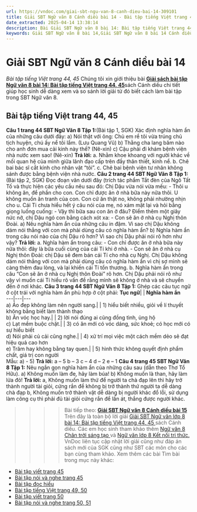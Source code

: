 ```yaml
---
url: https://vndoc.com/giai-sbt-ngu-van-8-canh-dieu-bai-14-309101
title: Giải SBT Ngữ văn 8 Cánh diều bài 14 - Bài tập tiếng Việt trang 44, 45 - VnDoc.com
date_extracted: 2025-04-14 13:38:14
description: Bài Giải SBT Ngữ văn 8 bài 14: Bài tập tiếng Việt trang 44, 45  sách Cánh diều có đáp án chi tiết cho các bạn cùng tham khảo.
keywords: Giải SBT Ngữ văn 8 bài 14,Giải SBT Ngữ văn 8 bài 14 Cánh diều,Giải sách bài tập Ngữ văn CD lớp 8,Ngữ văn lớp 8 Cánh diều,giải bài tập ngữ văn lớp 8,Bài tập tiếng Việt,giải SBT ngữ văn 8 CD trang 45,giải SBT ngữ văn 8 CD trang 44
---
```


# Giải SBT Ngữ văn 8 Cánh diều bài 14
 _Bài tập tiếng Việt trang 44, 45_
Chúng tôi xin giới thiệu bài [**Giải sách bài tập Ngữ văn 8 bài 14: Bài tập tiếng Việt trang 44, 45**](<https://vndoc.com/giai-sbt-ngu-van-8-canh-dieu-bai-14-309101>)sách Cánh diều chi tiết giúp học sinh dễ dàng xem và so sánh lời giải từ đó biết cách làm bài tập trong SBT Ngữ văn 8.
## **Bài tập tiếng Việt trang 44, 45**
**Câu 1 trang 44 SBT Ngữ Văn 8 Tập 1:**\(Bài tập 1, SGK\) Xác định nghĩa hàm ẩn của những câu dưới đây:
a\) Nói thật với ông: Chủ em rể tôi vừa trúng chủ tịch huyện, chú ấy nể tôi lắm. \(Lưu Quang Vũ\)
b\) Thằng cha lang băm nào cho anh đơn mua cải kinh này thế? \(Nê-xin\)
c\) Cậu phải đi khám bệnh viện nhà nước xem sao\! \(Nê-xin\)
**Trả lời:**
a. Nhằm khoe khoang với người khác về mối quan hệ của mình giữa lãnh đạo cấp trên đầy thân thiết, kính nể.
b. Chê bai bác sĩ cắt kính cho nhân vật “tôi”.
c. Chê bai bệnh viện tư nhân không sánh được bằng bệnh viện nhà nước.
**Câu 2 trang 44 SBT Ngữ Văn 8 Tập 1:**\(Bài tập 2, SGK\) Đọc đoạn văn dưới đây \(trích tác phẩm Tắt đèn của Ngô Tất Tố và thực hiện các yêu cầu nêu sau đó:
Chị Dậu vừa nói vừa mếu:
\- Thôi u không ăn, để phần cho con. Con chỉ được ăn ở nhà bữa này nữa thôi. U không muốn ăn tranh của con. Con cứ ăn thật no, không phải nhường nhịn cho u. Cái Ti chưa hiểu hết ý câu nói của mẹ, nó xám mặt lại và hỏi bằng giọng luống cuống:
\- Vậy thì bữa sau con ăn ở đâu?
Điểm thêm một giây nức nở, chị Dậu ngó con bằng cách xót xa:
\- Con sẽ ăn ở nhà cụ Nghị thôn Đoài.
a\) Nêu nghĩa hàm ẩn của những câu in đậm. Vì sao chị Dậu không dám nói thẳng với con mà phải dùng câu có nghĩa hàm ẩn?
b\) Nghĩa hàm ẩn trong câu nói nào của chị Dậu rõ hơn? Vì sao chị Dậu phải nói rõ hơn như vậy?
**Trả lời:**
a. Nghĩa hàm ẩn trong câu:
\- Con chỉ được ăn ở nhà bữa này nữa thôi: đây là bữa cuối cùng của cái Tí khi ở nhà.
\- Con sẽ ăn ở nhà cụ Nghị thôn Đoài: chị Dậu sẽ đem bán cái Tí cho nhà cụ Nghị.
Chị Dậu không dám nói thẳng với con mà phải dùng câu có nghĩa hàm ẩn vì chị sợ mình sẽ càng thêm đau lòng, và lại khiến cái Tí tổn thương.
b. Nghĩa hàm ẩn trong câu “Con sẽ ăn ở nhà cụ Nghị thôn Đoài” rõ hơn. Chị Dậu phải nói rõ như vậy vì muốn cái Tí hiểu rõ vấn đề rằng mình sẽ không ở nhà và sẽ chuyển đến ở nơi khác.
**Câu 3 trang 44 SBT Ngữ Văn 8 Tập 1:** Ghép các câu tục ngữ ở cột trái với nghĩa hàm ẩn phù hợp ở cột phải:
**Tục ngữ**| | **Nghĩa hàm ẩn**  
---|---|---  
a\) Áo đẹp không làm nên người sang.| | 1\) hiểu biết nhiều, giỏi về lí thuyết không bằng biết làm thành thạo  
b\) Ăn vóc học hay.| | 2\) lời nói đúng ai cũng đồng tình, ủng hộ  
c\) Lạt mềm buộc chặt.| | 3\) có ăn mới có vóc dáng, sức khoẻ; có học mới có sự hiểu biết  
d\) Nói phải củ cải cũng nghe.| | 4\) xử trí mọi việc một cách mềm dẻo sẽ đạt hiệu quả cao hơn  
e\) Trăm hay không bằng tay quen.| | 5\) hình thức không quyết định phẩm chất, giá trị con người  
Mẫu: a\) - 5\)
**Trả lời:**
a – 5
b – 3
c – 4
d – 2
e – 1
**Câu 4 trang 45 SBT Ngữ Văn 8 Tập 1:** Nêu ngắn gọn nghĩa hàm ẩn của những câu sau \(dẫn theo Thơ Tổ Hữu\).
a\) Không muốn làm đe, hãy làm búa\!
b\) Không muốn là than, hãy làm lửa đỏ\!
**Trả lời:**
a, Không muốn làm thứ để người ta chà đạp lên thì hãy trở thành người tài giỏi, cứng rắn để không bị trở thành thứ người ta dễ dàng chà đạp
b, Không muốn trở thành vật dễ dàng bị người khác đổ lỗi, sử dụng làm công cụ thì phải đủ tài giỏi cứng rắn để lấn át, thắng được người khác.
>>>> Bài tiếp theo: **[Giải SBT Ngữ văn 8 Cánh diều bài 15](<https://vndoc.com/giai-sbt-ngu-van-8-canh-dieu-bai-15-309103>)**
Trên đây là toàn bộ lời giải [Giải SBT Ngữ văn lớp 8 bài 14: Bài tập tiếng Việt trang 44, 45 ](<https://vndoc.com/giai-sbt-ngu-van-8-canh-dieu-bai-14-309101>) sách Cánh diều. Các em học sinh tham khảo thêm [Ngữ văn 8 Chân trời sáng tạo ](<https://vndoc.com/ngu-van-8-chan-troi-sang-tao>)và [Ngữ văn lớp 8 Kết nối tri thức.](<https://vndoc.com/ngu-van-8-ket-noi-tri-thuc>) VnDoc liên tục cập nhật lời giải cũng như đáp án sách mới của SGK cũng như SBT các môn cho các bạn cùng tham khảo.
Xem thêm các bài Tìm bài trong mục này khác:
  * [Bài tập viết trang 45](</giai-sbt-ngu-van-8-canh-dieu-bai-15-309103>)
  * [Bài tập nói và nghe trang 45](</giai-sbt-ngu-van-8-canh-dieu-bai-16-309109>)
  * [Bài tập đọc hiểu](</giai-sbt-ngu-van-8-canh-dieu-bai-17-309114>)
  * [Bài tập tiếng Việt trang 49, 50](</giai-sbt-ngu-van-8-canh-dieu-bai-18-309116>)
  * [Bài tập viết trang 50](</giai-sbt-ngu-van-8-canh-dieu-bai-19-309117>)
  * [Bài tập nói và nghe trang 50, 51](</giai-sbt-ngu-van-8-canh-dieu-bai-20-309118>)

